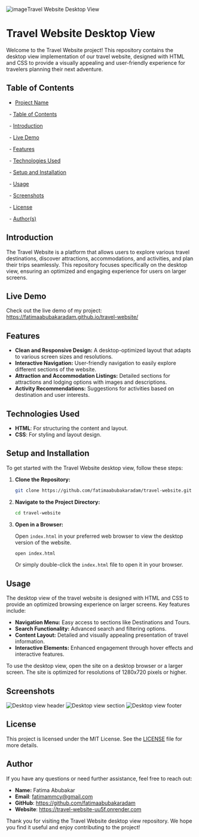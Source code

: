 ![image](https://github.com/user-attachments/assets/a4bc20ad-4254-4073-b0b5-8058e973446c)Travel Website Desktop View
# Travel Website Desktop View

Welcome to the Travel Website project! This repository contains the desktop view implementation of our travel website, designed with HTML and CSS to provide a visually appealing and user-friendly experience for travelers planning their next adventure.

## Table of Contents

- [Project Name](#project-name)

  - [Table of Contents](#table-of-contents)

  - [Introduction](#introduction)

  - [Live Demo](#live-demo)

  - [Features](#features)

  - [Technologies Used](#technologies-used)

  - [Setup and Installation](#setup-and-installation)

  - [Usage](#usage)

  - [Screenshots](#screenshots)

  - [License](#license)

  - [Author(s)](#authors)

## Introduction

The Travel Website is a platform that allows users to explore various travel destinations, discover attractions, accommodations, and activities, and plan their trips seamlessly. This repository focuses specifically on the desktop view, ensuring an optimized and engaging experience for users on larger screens.

## Live Demo

Check out the live demo of my project:  https://fatimaabubakaradam.github.io/travel-website/


## Features

- **Clean and Responsive Design:** A desktop-optimized layout that adapts to various screen sizes and resolutions.
- **Interactive Navigation:** User-friendly navigation to easily explore different sections of the website.
- **Attraction and Accommodation Listings:** Detailed sections for attractions and lodging options with images and descriptions.
- **Activity Recommendations:** Suggestions for activities based on destination and user interests.

## Technologies Used

- **HTML**: For structuring the content and layout.
- **CSS**: For styling and layout design.

## Setup and Installation

To get started with the Travel Website desktop view, follow these steps:

1. **Clone the Repository:**

   ```bash
   git clone https://github.com/fatimaabubakaradam/travel-website.git 
   ```

2. **Navigate to the Project Directory:**

   ```bash
   cd travel-website
   ```

3. **Open in a Browser:**

   Open `index.html` in your preferred web browser to view the desktop version of the website.

   ```bash
   open index.html
   ```

   Or simply double-click the `index.html` file to open it in your browser.

  ## Usage

The desktop view of the travel website is designed with HTML and CSS to provide an optimized browsing experience on larger screens. Key features include:

- **Navigation Menu:** Easy access to sections like Destinations and Tours.
- **Search Functionality:** Advanced search and filtering options.
- **Content Layout:** Detailed and visually appealing presentation of travel information.
- **Interactive Elements:** Enhanced engagement through hover effects and interactive features.

To use the desktop view, open the site on a desktop browser or a larger screen. The site is optimized for resolutions of 1280x720 pixels or higher.

## Screenshots
![Desktop view header](https://github.com/user-attachments/assets/2f5499ba-25ff-42b0-a625-59e5eb0fbcd7)
![Desktop view section](https://github.com/user-attachments/assets/c7b4d389-b845-461a-a607-fd8fda7b430b)
![Desktop view footer](https://github.com/user-attachments/assets/d12fe76e-1703-4d03-95a8-5681a787b642)







## License

This project is licensed under the MIT License. See the [LICENSE](LICENSE) file for more details.

## Author

If you have any questions or need further assistance, feel free to reach out:
-   **Name:** Fatima Abubakar
- **Email**: fatimammcy@gmail.com
- **GitHub**: https://github.com/fatimaabubakaradam
- **Website**: https://travel-website-uu5f.onrender.com

Thank you for visiting the Travel Website desktop view repository. We hope you find it useful and enjoy contributing to the project!







